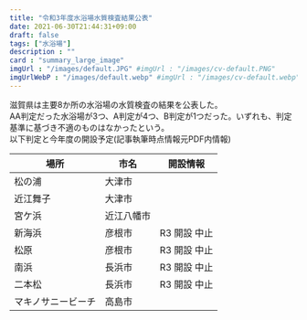 ```yaml
---
title: "令和3年度水浴場水質検査結果公表"
date: 2021-06-30T21:44:31+09:00
draft: false
tags: ["水浴場"]
description : ""
card : "summary_large_image"
imgUrl : "/images/default.JPG" #imgUrl : "/images/cv-default.PNG"
imgUrlWebP : "/images/default.webp" #imgUrl : "/images/cv-default.webp"
---
```

滋賀県は主要8か所の水浴場の水質検査の結果を公表した。  
AA判定だった水浴場が3つ、A判定が4つ、B判定が1つだった。いずれも、判定基準に基づき不適のものはなかったという。  
以下判定と今年度の開設予定(記事執筆時点情報元PDF内情報)

|場所|市名|開設情報|
|-----|-----|-----|
|松の浦|大津市||
|近江舞子|大津市||
|宮ケ浜|近江八幡市||
|新海浜|彦根市|R3 開設 中止|
|松原|彦根市|R3 開設 中止|
|南浜|長浜市|R3 開設 中止|
|二本松|長浜市|R3 開設 中止|
|マキノサニービーチ|高島市||